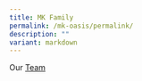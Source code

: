 ```yaml
---
title: MK Family
permalink: /mk-oasis/permalink/
description: ""
variant: markdown
---
```

Our [Team](/files/Our_Team.pdf)